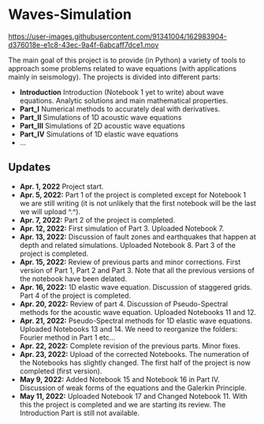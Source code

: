 # Waves-Simulation


https://user-images.githubusercontent.com/91341004/162983904-d376018e-e1c8-43ec-9a4f-6abcaff7dce1.mov



The main goal of this project is to provide (in Python) a variety of tools to approach some problems related to wave equations (with applications mainly in seismology). The projects is divided into different parts:

- **Introduction** Introduction (Notebook 1 yet to write) about wave equations. Analytic solutions and main mathematical properties.
- **Part_I** Numerical methods to accurately deal with derivatives.
- **Part_II** Simulations of 1D acoustic wave equations
- **Part_III** Simulations of 2D acoustic wave equations
- **Part_IV** Simulations of 1D elastic wave equations
- ...

## Updates
- **Apr. 1, 2022** Project start. 
- **Apr. 5, 2022:** Part 1 of the project is completed except for Notebook 1 we are still writing (it is not unlikely that the first notebook will be the last we will upload ^.^). 
- **Apr. 7, 2022:** Part 2 of the project  is completed.
- **Apr. 12, 2022:** First simulation of Part 3. Uploaded Notebook 7.
- **Apr. 13, 2022:** Discussion of fault zones and earthquakes that happen at depth and related simulations. Uploaded Notebook 8. Part 3 of the project is completed.
- **Apr. 15, 2022:** Review of previous parts and minor corrections. First version of Part 1, Part 2 and Part 3. Note that all the previous versions of the notebook have been delated.
- **Apr. 16, 2022:** 1D elastic wave equation. Discussion of staggered grids. Part 4 of the project is completed.
- **Apr. 20, 2022:** Review of part 4. Discussion of Pseudo-Spectral methods for the acoustic wave equation. Uploaded Notebooks 11 and 12.
- **Apr. 21, 2022:** Pseudo-Spectral methods for 1D elastic wave equations. Uploaded Notebooks 13 and 14. We need to reorganize the folders: Fourier method in Part 1 etc...
- **Apr. 22, 2022:** Complete revision of the previous parts. Minor fixes.
- **Apr. 23, 2022:** Upload of the corrected Notebooks. The numeration of the Notebooks has slightly changed. The first half of the project is now completed (first version).
- **May 9, 2022:** Added Notebook 15 and Notebook 16 in Part IV. Discussion of weak forms of the equations and the Galerkin Principle. 
- **May 11, 2022:** Uploaded Notebook 17 and Changed Notebook 11. With this the project is completed and we are starting its review. The Introduction Part is still not available.
